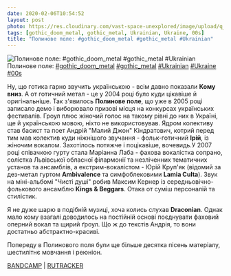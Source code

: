 ```yaml
---
date: 2020-02-06T10:54:52
layout: post
photo: https://res.cloudinary.com/vast-space-unexplored/image/upload/q_auto,dpr_auto,w_auto/photos/photo_875_06-02-2020_10-54-52.jpg
tags: [gothic_doom_metal, gothic_metal, Ukrainian, Ukraine, 00s]
title: "Полинове поле: #gothic_doom_metal #gothic_metal #Ukrainian"
---
```

![Полинове поле: #gothic_doom_metal #gothic_metal #Ukrainian](https://res.cloudinary.com/vast-space-unexplored/image/upload/q_auto,dpr_auto,w_auto/photos/photo_875_06-02-2020_10-54-52.jpg)
Полинове поле: [#gothic_doom_metal](/tags/#gothic_doom_metal) [#gothic_metal](/tags/#gothic_metal) [#Ukrainian](/tags/#Ukrainian) [#Ukraine](/tags/#Ukraine) [#00s](/tags/#00s)

Ну, що готика гарно звучить українською - всім давно показали **Кому вниз**. А от готичний метал - це у 2004 році було куди цікавіше й оригінальніше. Так з&#39;явилось **Полинове поле**, що уже в 2005 році записало демо і виборювало призові місця на конкурсах українських фестивалів. Гроул плюс жіночий голос на такому рівні до них в Україні, ще й українською мовою, ніхто не використовував. Ядром колективу став басист та поет Андрій &quot;Малий Джон&quot; Кіндратович, котрий перед тим мав колектив куди ніжнішого звучання - фольк-готичний **Ірій**, із жіночим вокалом. Захотілось потяжче і поцікавіше, вочевидь.У 2007 році співачкою гурту стала Маріанна Лаба - фахова вокалістка сопрано, солістка Львівської обласної філармонії та незліченних тематичних установ та ансамблів, а екстрим-вокалістом - Юрій Круп&#39;як (відомий за дез-метал гуртом **Ambivalence** та симфоблековими **Lamia Culta**). Звук на міні-альбомі &quot;Чисті душі&quot; робив Максим Кернер із середньовічно-фолькового ансамблю **Kings &amp; Beggars**. Отака от суміш персоналій та стилістик.

Я не дуже шарю в подібній музиці, хоча колись слухав **Draconian**. Однак мало кому взагалі доводилось на постійній основі поєднувати фаховий оперний вокал та щирий ґроул. Що ж до текстів Андрія, то вони достатньо абстрактно-красиві.

Попереду в Полинового поля були ще більше десятка пісень матеріалу, шестилітнє мовчання і реюніон.

[BANDCAMP](https://polynovepole.bandcamp.com/album/pure-souls) \| [RUTRACKER](https://rutracker.org/forum/viewtopic.php?t=1922258)